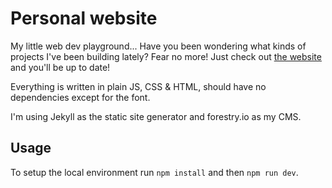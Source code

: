 # Personal website
My little web dev playground... Have you been wondering what kinds of projects I've been building lately?
Fear no more! Just check out [the website](https://missing-user.github.io) and you'll be up to date!

Everything is written in plain JS, CSS & HTML, should have no dependencies except for the font.

I'm using Jekyll as the static site generator and forestry.io as my CMS. 

## Usage
To setup the local environment run ```npm install``` and then ```npm run dev```.

